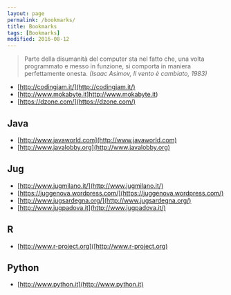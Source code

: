 ```yaml
---
layout: page
permalink: /bookmarks/
title: Bookmarks
tags: [Bookmarks]
modified: 2016-08-12
---
```


>Parte della disumanità del computer sta nel fatto che, una volta programmato e messo in funzione, si comporta in maniera perfettamente onesta.
*(Isaac Asimov, Il vento è cambiato, 1983)*


* [http://codingjam.it/](http://codingjam.it/)
* [http://www.mokabyte.it]http://www.mokabyte.it)
* [https://dzone.com/](https://dzone.com/) 

## Java 
* [http://www.javaworld.com](http://www.javaworld.com)
* [http://www.javalobby.org](http://www.javalobby.org)

## Jug
* [http://www.jugmilano.it/](http://www.jugmilano.it/)
* [https://juggenova.wordpress.com/](https://juggenova.wordpress.com/)
* [http://www.jugsardegna.org/](http://www.jugsardegna.org/)
* [http://www.jugpadova.it](http://www.jugpadova.it/)

## R
* [http://www.r-project.org]([http://www.r-project.org)

## Python
* [http://www.python.it](http://www.python.it)

